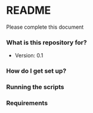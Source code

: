 # README #

Please complete this document

### What is this repository for? ###
* Version: 0.1

### How do I get set up? ###


### Running the scripts ###


### Requirements ### 



